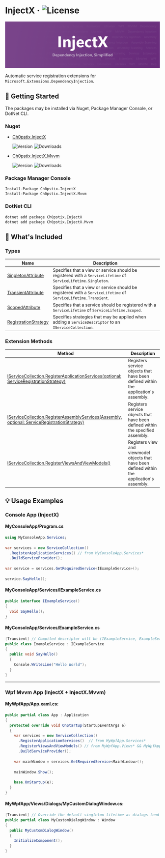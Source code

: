 # InjectX · ![License](https://img.shields.io/github/license/Ch0pstix/InjectX?style=flat-square)

![InjectX Banner](/res/banner.png?raw=true)

Automatic service registration extensions for `Microsoft.Extensions.DependencyInjection`.

## 🚀 Getting Started

The packages may be installed via Nuget, Package Manager Console, or DotNet CLI.

### Nuget

- [Ch0pstix.InjectX][1]

  ![Version](https://img.shields.io/nuget/v/Ch0pstix.InjectX?label=Version&style=flat-square) ![Downloads](https://img.shields.io/nuget/dt/Ch0pstix.InjectX?label=Downloads&style=flat-square)

- [Ch0pstix.InjectX.Mvvm][2]
  
  ![Version](https://img.shields.io/nuget/v/Ch0pstix.InjectX.Mvvm?label=Version&style=flat-square) ![Downloads](https://img.shields.io/nuget/dt/Ch0pstix.InjectX.Mvvm?label=Downloads&style=flat-square)

[1]: https://www.nuget.org/packages/Ch0pstix.InjectX/
[2]: https://www.nuget.org/packages/Ch0pstix.InjectX.Mvvm/

### Package Manager Console

```shell
Install-Package Ch0pstix.InjectX
Install-Package Ch0pstix.InjectX.Mvvm
```

### DotNet CLI

```shell
dotnet add package Ch0pstix.InjectX
dotnet add package Ch0pstix.InjectX.Mvvm
```

## 📂 What's Included

### Types

| Name                                                           | Description                                                                                                    |
| -------------------------------------------------------------- | -------------------------------------------------------------------------------------------------------------- |
| [SingletonAttribute](src/InjectX.Shared/SingletonAttribute.cs) | Specifies that a view or service should be registered with a `ServiceLifetime` of `ServiceLifetime.Singleton`. |
| [TransientAttribute](src/InjectX.Shared/TransientAttribute.cs) | Specifies that a view or service should be registered with a `ServiceLifetime` of `ServiceLifetime.Transient`. |
| [ScopedAttribute](src/InjectX.Shared/ScopedAttribute.cs)       | Specifies that a service should be registered with a `ServiceLifetime` of `ServiceLifetime.Scoped`.            |
| [RegistrationStrategy](src/InjectX/RegistrationStrategy.cs)    | Specifies strategies that may be applied when adding a `ServiceDescriptor` to an `IServiceCollection`.         |

### Extension Methods

| Method                                                                                                                                     | Description                                                                                    |
| ------------------------------------------------------------------------------------------------------------------------------------------ | ---------------------------------------------------------------------------------------------- |
| [IServiceCollection.RegisterApplicationServices(optional: ServiceRegistrationStrategy)](src/InjectX/ServiceCollectionExtensions.cs)        | Registers service objects that have been defined within the application's assembly.            |
| [IServiceCollection.RegisterAssemblyServices(Assembly, optional: ServiceRegistrationStrategy)](src/InjectX/ServiceCollectionExtensions.cs) | Registers service objects that have been defined within the specified assembly.                |
| [IServiceCollection.RegisterViewsAndViewModels()](src/InjectX.Mvvm/ServiceCollectionExtensions.cs)                                         | Registers view and viewmodel objects that have been defined within the application's assembly. |

## 💡 Usage Examples

### Console App (InjectX)

#### MyConsoleApp/Program.cs
```csharp
using MyConsoleApp.Services;

var services = new ServiceCollection()
  .RegisterApplicationServices() // from MyConsoleApp.Services*
  .BuildServiceProvider();

var service = services.GetRequiredService<IExampleService>();

service.SayHello();
```

#### MyConsoleApp/Services/IExampleService.cs
```csharp
public interface IExampleService()
{
  void SayHello();
}
```

#### MyConsoleApp/Services/ExampleService.cs
```csharp
[Transient] // Compiled descriptor will be (IExampleService, ExampleService, ServiceLifetime.Transient)
public class ExampleService : IExampleService
{
  public void SayHello()
  {
    Console.WriteLine("Hello World");
  }
}
```

---

### Wpf Mvvm App (InjectX + InjectX.Mvvm)

#### MyWpfApp/App.xaml.cs:
```csharp
public partial class App : Application
{
  protected override void OnStartup(StartupEventArgs e)
  {
    var services = new ServiceCollection()
      .RegisterApplicationServices()  // from MyWpfApp.Services*
      .RegisterViewsAndViewModels() // from MyWpfApp.Views* && MyWpfApp.ViewModels*
      .BuildServiceProvider();
      
    var mainWindow = services.GetRequiredService<MainWindow>();
    
    mainWindow.Show();
    
    base.OnStartup(e);
  }
}
```

#### MyWpfApp/Views/Dialogs/MyCustomDialogWindow.cs:
```csharp
[Transient] // Override the default singleton lifetime as dialogs tend to be reusable objects
public partial class MyCustomDialogWindow : Window
{
  public MyCustomDialogWindow()
  {
    InitializeComponent();
  }
}
```
